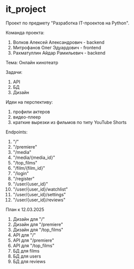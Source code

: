 # it_project


Проект по предмету "Разработка IT-проектов на Python".

Команда проекта:
1) Волков Алексей Александрович - backend
2) Митрофанов Олег Эдуардович - frontend
3) Рахматуллин Айдар Рамильевич - backend

Тема: Онлайн кинотеатр

Задачи:
1) API
2) БД
3) Дизайн

Идеи на перспективу:
1) профили актеров
2) видео-плеер
3) краткие вырезки из фильмов по типу YouTube Shorts

Endpoints:
1) "/"
2) "/premiere"
3) "/media"
4) "/media/{media_id}"
5) "/top_films"
6) "/film/{film_id}"
7) "/login"
8) "/register"
9) "/user/{user_id}"
10) "/user/{user_id}/watchlist"
11) "/user/{user_id}/settings"
12) "/user/{user_id}/reviews"


План к 12.03.2025
1) Дизайн для "/"
2) Дизайн для "/premiere"
3) Дизайн для "/top_films"
4) API для "/"
5) API для "/premiere"
6) API для "/top_films"
7) БД для films
8) БД для users
9) БД для reviews
